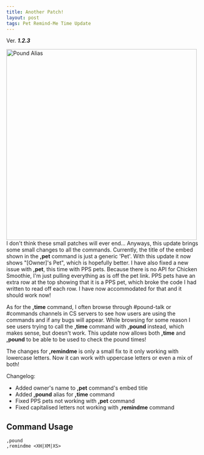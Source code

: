 ```yaml
---
title: Another Patch!
layout: post
tags: Pet Remind-Me Time Update
---
```

Ver. ***1.2.3***

<img src="{{ site.baseurl }}/images/posts/pound_alias.png" width="500" alt="Pound Alias"><br>
I don't think these small patches will ever end... Anyways, this update brings some small changes to all the commands. Currently, the title of the embed shown in the **,pet** command is just a generic 'Pet'. With this update it now shows "[Owner]'s Pet", which is hopefully better. I have also fixed a new issue with **,pet**, this time with PPS pets. Because there is no API for Chicken Smoothie, I'm just pulling everything as is off the pet link. PPS pets have an extra row at the top showing that it is a PPS pet, which broke the code I had written to read off each row. I have now accommodated for that and it should work now!

As for the **,time** command, I often browse through #pound-talk or #commands channels in CS servers to see how users are using the commands and if any bugs will appear. While browsing for some reason I see users trying to call the **,time** command with **,pound** instead, which makes sense, but doesn't work. This update now allows both **,time** and **,pound** to be able to be used to check the pound times!

The changes for **,remindme** is only a small fix to it only working with lowercase letters. Now it can work with uppercase letters or even a mix of both!

Changelog:
* Added owner's name to **,pet** command's embed title
* Added **,pound** alias for **,time** command
* Fixed PPS pets not working with **,pet** command
* Fixed capitalised letters not working with **,remindme** command

## Command Usage
```
,pound
,remindme <XH|XM|XS>
```
